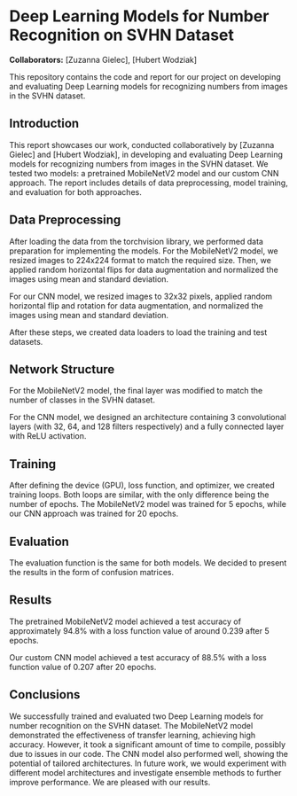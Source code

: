 # Deep Learning Models for Number Recognition on SVHN Dataset

**Collaborators:** [Zuzanna Gielec], [Hubert Wodziak]

This repository contains the code and report for our project on developing and evaluating Deep Learning models for recognizing numbers from images in the SVHN dataset.

## Introduction

This report showcases our work, conducted collaboratively by [Zuzanna Gielec] and [Hubert Wodziak], in developing and evaluating Deep Learning models for recognizing numbers from images in the SVHN dataset. We tested two models: a pretrained MobileNetV2 model and our custom CNN approach. The report includes details of data preprocessing, model training, and evaluation for both approaches.

## Data Preprocessing

After loading the data from the torchvision library, we performed data preparation for implementing the models. For the MobileNetV2 model, we resized images to 224x224 format to match the required size. Then, we applied random horizontal flips for data augmentation and normalized the images using mean and standard deviation.

For our CNN model, we resized images to 32x32 pixels, applied random horizontal flip and rotation for data augmentation, and normalized the images using mean and standard deviation.

After these steps, we created data loaders to load the training and test datasets.

## Network Structure

For the MobileNetV2 model, the final layer was modified to match the number of classes in the SVHN dataset.

For the CNN model, we designed an architecture containing 3 convolutional layers (with 32, 64, and 128 filters respectively) and a fully connected layer with ReLU activation.

## Training

After defining the device (GPU), loss function, and optimizer, we created training loops. Both loops are similar, with the only difference being the number of epochs. The MobileNetV2 model was trained for 5 epochs, while our CNN approach was trained for 20 epochs.

## Evaluation

The evaluation function is the same for both models. We decided to present the results in the form of confusion matrices.

## Results

The pretrained MobileNetV2 model achieved a test accuracy of approximately 94.8% with a loss function value of around 0.239 after 5 epochs.

Our custom CNN model achieved a test accuracy of 88.5% with a loss function value of 0.207 after 20 epochs.

## Conclusions

We successfully trained and evaluated two Deep Learning models for number recognition on the SVHN dataset. The MobileNetV2 model demonstrated the effectiveness of transfer learning, achieving high accuracy. However, it took a significant amount of time to compile, possibly due to issues in our code. The CNN model also performed well, showing the potential of tailored architectures. In future work, we would experiment with different model architectures and investigate ensemble methods to further improve performance. We are pleased with our results.
